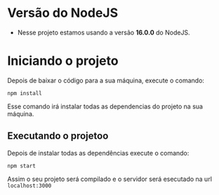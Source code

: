 # Versão do NodeJS

- Nesse projeto estamos usando a versão **16.0.0** do NodeJS.

# Iniciando o projeto

Depois de baixar o código para a sua máquina, execute o comando:

```
npm install
```

Esse comando irá instalar todas as dependencias do projeto na sua máquina.

## Executando o projetoo

Depois de instalar todas as dependências execute o comando:

```
npm start
```

Assim o seu projeto será compilado e o servidor será esecutado na url `localhost:3000`
